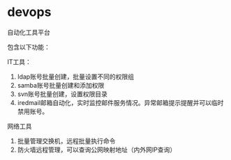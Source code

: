 # devops
自动化工具平台

包含以下功能：


IT工具：
1. ldap账号批量创建，批量设置不同的权限组
2. samba账号批量创建和添加权限
3. svn账号批量创建，设置权限目录
4. iredmail邮箱自动化，实时监控邮件服务情况。异常邮箱提示提醒并可以临时禁用账号。


网络工具
1. 批量管理交换机，远程批量执行命令
2. 防火墙远程管理，可以查询公网映射地址（内外网IP查询）
